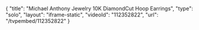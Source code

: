 {
    "title": "Michael Anthony Jewelry 10K DiamondCut Hoop Earrings",
    "type": "solo",
    "layout": "iframe-static",
    "videoId": "112352822",
    "url": "\/tvpembed\/112352822"
}